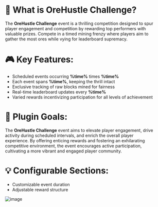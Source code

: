 # 🔨 What is OreHustle Challenge?
The **OreHustle Challenge** event is a thrilling competition designed to spur player engagement and competition by rewarding top performers with valuable prizes.
Compete in a timed mining frenzy where players aim to gather the most ores while vying for leaderboard supremacy.

# :video_game: Key Features:
- Scheduled events occurring **%time%** times **%time%**
- Each event spans **%time%**, keeping the thrill intact
- Exclusive tracking of raw blocks mined for fairness
- Real-time leaderboard updates every **%time%**
- Varied rewards incentivizing participation for all levels of achievement

# :scroll: Plugin Goals:
The **OreHustle Challenge** event aims to elevate player engagement, drive activity during scheduled intervals, and enrich the overall player experience. 
By offering enticing rewards and fostering an exhilarating competitive environment, the event encourages active participation, cultivating a more vibrant and engaged player community.

# :bulb: Configurable Sections:
- Customizable event duration
- Adjustable reward structure



![image](https://github.com/sdxqw/OreRush/assets/94248011/38484504-20c3-4707-b58a-c1cb50b2966f)


